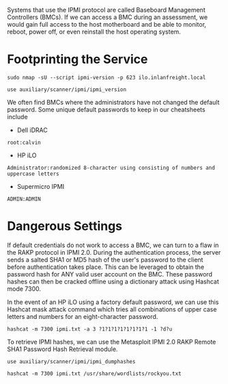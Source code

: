 Systems that use the IPMI protocol are called Baseboard Management Controllers (BMCs). If we can access a BMC during an assessment, we would gain full access to the host motherboard and be able to monitor, reboot, power off, or even reinstall the host operating system.
# Footprinting the Service
```
sudo nmap -sU --script ipmi-version -p 623 ilo.inlanfreight.local
```
```
use auxiliary/scanner/ipmi/ipmi_version
```
We often find BMCs where the administrators have not changed the default password. Some unique default passwords to keep in our cheatsheets include
- Dell iDRAC   
```
root:calvin    
```
- HP iLO
```
Administrator:randomized 8-character using consisting of numbers and uppercase letters
```
- Supermicro IPMI
```
ADMIN:ADMIN
```
# Dangerous Settings
If default credentials do not work to access a BMC, we can turn to a flaw in the RAKP protocol in IPMI 2.0. During the authentication process, the server sends a salted SHA1 or MD5 hash of the user's password to the client before authentication takes place. This can be leveraged to obtain the password hash for ANY valid user account on the BMC. These password hashes can then be cracked offline using a dictionary attack using Hashcat mode 7300.

In the event of an HP iLO using a factory default password, we can use this Hashcat mask attack command which tries all combinations of upper case letters and numbers for an eight-character password.
```
hashcat -m 7300 ipmi.txt -a 3 ?1?1?1?1?1?1?1?1 -1 ?d?u
```

To retrieve IPMI hashes, we can use the Metasploit IPMI 2.0 RAKP Remote SHA1 Password Hash Retrieval module.
```
use auxiliary/scanner/ipmi/ipmi_dumphashes
```
```
hashcat -m 7300 ipmi.txt /usr/share/wordlists/rockyou.txt
```

